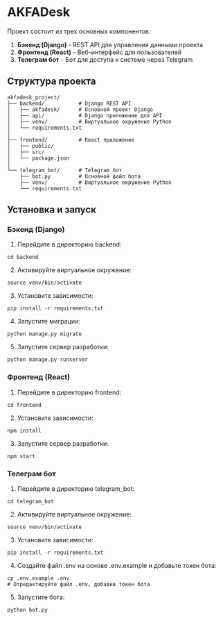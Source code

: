 # AKFADesk

Проект состоит из трех основных компонентов:

1. **Бэкенд (Django)** - REST API для управления данными проекта
2. **Фронтенд (React)** - Веб-интерфейс для пользователей
3. **Телеграм бот** - Бот для доступа к системе через Telegram

## Структура проекта

```
akfadesk_project/
├── backend/           # Django REST API
│   ├── akfadesk/      # Основной проект Django
│   ├── api/           # Django приложение для API
│   ├── venv/          # Виртуальное окружение Python
│   └── requirements.txt
│
├── frontend/          # React приложение
│   ├── public/
│   ├── src/
│   └── package.json
│
└── telegram_bot/      # Telegram бот
    ├── bot.py         # Основной файл бота
    ├── venv/          # Виртуальное окружение Python
    └── requirements.txt
```

## Установка и запуск

### Бэкенд (Django)

1. Перейдите в директорию backend:
```
cd backend
```

2. Активируйте виртуальное окружение:
```
source venv/bin/activate
```

3. Установите зависимости:
```
pip install -r requirements.txt
```

4. Запустите миграции:
```
python manage.py migrate
```

5. Запустите сервер разработки:
```
python manage.py runserver
```

### Фронтенд (React)

1. Перейдите в директорию frontend:
```
cd frontend
```

2. Установите зависимости:
```
npm install
```

3. Запустите сервер разработки:
```
npm start
```

### Телеграм бот

1. Перейдите в директорию telegram_bot:
```
cd telegram_bot
```

2. Активируйте виртуальное окружение:
```
source venv/bin/activate
```

3. Установите зависимости:
```
pip install -r requirements.txt
```

4. Создайте файл .env на основе .env.example и добавьте токен бота:
```
cp .env.example .env
# Отредактируйте файл .env, добавив токен бота
```

5. Запустите бота:
```
python bot.py
``` 